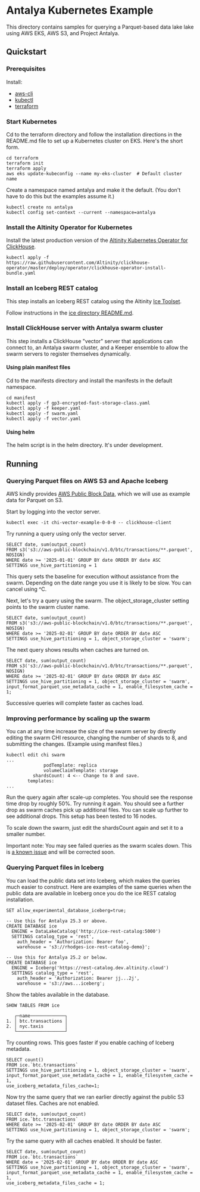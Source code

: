 # Antalya Kubernetes Example

This directory contains samples for querying a Parquet-based data lake
lake using AWS EKS, AWS S3, and Project Antalya. 

## Quickstart

### Prerequisites

Install: 
* [aws-cli](https://docs.aws.amazon.com/cli/latest/userguide/getting-started-install.html)
* [kubectl](https://kubernetes.io/docs/tasks/tools/#kubectl)
* [terraform](https://developer.hashicorp.com/terraform/tutorials/aws-get-started/install-cli)

### Start Kubernetes

Cd to the terraform directory and follow the installation directions in the 
README.md file to set up a Kubernetes cluster on EKS. Here's the short form. 

```
cd terraform
terraform init
terraform apply
aws eks update-kubeconfig --name my-eks-cluster  # Default cluster name
```

Create a namespace named antalya and make it the default. (You don't
have to do this but the examples assume it.)

```
kubectl create ns antalya
kubectl config set-context --current --namespace=antalya
```

### Install the Altinity Operator for Kubernetes

Install the latest production version of the [Altinity Kubernetes Operator
for ClickHouse](https://github.com/Altinity/clickhouse-operator). 

```
kubectl apply -f https://raw.githubusercontent.com/Altinity/clickhouse-operator/master/deploy/operator/clickhouse-operator-install-bundle.yaml
```

### Install an Iceberg REST catalog

This step installs an Iceberg REST catalog using the 
Altinity [Ice Toolset](https://github.com/Altinity/ice). 

Follow instructions in the [ice directory README.md](ice/README.md). 

### Install ClickHouse server with Antalya swarm cluster

This step installs a ClickHouse "vector" server that applications can connect 
to, an Antalya swarm cluster, and a Keeper ensemble to allow the swarm servers
to register themselves dynamically. 

#### Using plain manifest files

Cd to the manifests directory and install the manifests in the default 
namespace. 

```
cd manifest
kubectl apply -f gp3-encrypted-fast-storage-class.yaml
kubectl apply -f keeper.yaml
kubectl apply -f swarm.yaml
kubectl apply -f vector.yaml
```

#### Using helm

The helm script is in the helm directory. It's under development. 

## Running

### Querying Parquet files on AWS S3 and Apache Iceberg

AWS kindly provides 
[AWS Public Block Data](https://registry.opendata.aws/aws-public-blockchain/), 
which we will use as example data for Parquet on S3. 

Start by logging into the vector server. 
```
kubectl exec -it chi-vector-example-0-0-0 -- clickhouse-client
```

Try running a query using only the vector server. 
```
SELECT date, sum(output_count)
FROM s3('s3://aws-public-blockchain/v1.0/btc/transactions/**.parquet', NOSIGN)
WHERE date >= '2025-01-01' GROUP BY date ORDER BY date ASC
SETTINGS use_hive_partitioning = 1
```

This query sets the baseline for execution without assistance from the swarm. 
Depending on the date range you use it is likely to be slow. You can cancel
using ^C. 

Next, let's try a query using the swarm. The object_storage_cluster
setting points to the swarm cluster name.

```
SELECT date, sum(output_count)
FROM s3('s3://aws-public-blockchain/v1.0/btc/transactions/**.parquet', NOSIGN)
WHERE date >= '2025-02-01' GROUP BY date ORDER BY date ASC
SETTINGS use_hive_partitioning = 1, object_storage_cluster = 'swarm';
```

The next query shows results when caches are turned on. 
```
SELECT date, sum(output_count)
FROM s3('s3://aws-public-blockchain/v1.0/btc/transactions/**.parquet', NOSIGN)
WHERE date >= '2025-02-01' GROUP BY date ORDER BY date ASC
SETTINGS use_hive_partitioning = 1, object_storage_cluster = 'swarm',
input_format_parquet_use_metadata_cache = 1, enable_filesystem_cache = 1;
```

Successive queries will complete faster as caches load. 

### Improving performance by scaling up the swarm

You can at any time increase the size of the swarm server by directly
editing the swarm CHI resource, changing the number of shards to 8,
and submitting the changes. (Example using manifest files.)

```
kubectl edit chi swarm
...
              podTemplate: replica
              volumeClaimTemplate: storage
          shardsCount: 4 <-- Change to 8 and save. 
        templates:
...
```

Run the query again after scale-up completes. You should see the response
time drop by roughly 50%. Try running it again. You should see a further drop 
as swarm caches pick up additional files. You can scale up further to see 
additional drops. This setup has been tested to 16 nodes. 

To scale down the swarm, just edit the shardsCount again and set it to 
a smaller number. 

Important note: You may see failed queries as the swarm scales down. This
is [a known issue](https://github.com/Altinity/ClickHouse/issues/759)
and will be corrected soon.

### Querying Parquet files in Iceberg

You can load the public data set into Iceberg, which makes the queries
much easier to construct. Here are examples of the same queries when 
the public data are available in Iceberg once you do the ice REST 
catalog installation. 

```
SET allow_experimental_database_iceberg=true;

-- Use this for Antalya 25.3 or above. 
CREATE DATABASE ice
  ENGINE = DataLakeCatalog('http://ice-rest-catalog:5000')
  SETTINGS catalog_type = 'rest',
    auth_header = 'Authorization: Bearer foo',
    warehouse = 's3://rhodges-ice-rest-catalog-demo}';

-- Use this for Antalya 25.2 or below. 
CREATE DATABASE ice
  ENGINE = Iceberg('https://rest-catalog.dev.altinity.cloud')
  SETTINGS catalog_type = 'rest',
    auth_header = 'Authorization: Bearer jj...2j',
    warehouse = 's3://aws...iceberg';
```

Show the tables available in the database. 

```
SHOW TABLES FROM ice

   ┌─name─────────────┐
1. │ btc.transactions │
2. │ nyc.taxis        │
   └──────────────────┘
```

Try counting rows. This goes faster if you enable caching of Iceberg metadata. 

```
SELECT count()
FROM ice.`btc.transactions`
SETTINGS use_hive_partitioning = 1, object_storage_cluster = 'swarm',
input_format_parquet_use_metadata_cache = 1, enable_filesystem_cache = 1,
use_iceberg_metadata_files_cache=1;
```

Now try the same query that we ran earlier directly against the public S3 
dataset files. Caches are not enabled. 

```
SELECT date, sum(output_count)
FROM ice.`btc.transactions`
WHERE date >= '2025-02-01' GROUP BY date ORDER BY date ASC
SETTINGS use_hive_partitioning = 1, object_storage_cluster = 'swarm';
```

Try the same query with all caches enabled. It should be faster. 

```
SELECT date, sum(output_count)
FROM ice.`btc.transactions`
WHERE date = '2025-02-01' GROUP BY date ORDER BY date ASC
SETTINGS use_hive_partitioning = 1, object_storage_cluster = 'swarm',
input_format_parquet_use_metadata_cache = 1, enable_filesystem_cache = 1,
use_iceberg_metadata_files_cache = 1;
```
